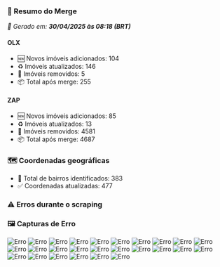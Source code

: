 ### 🔄 Resumo do Merge

_📅 Gerado em: **30/04/2025 às 08:18 (BRT)**_
#### OLX
- 🆕 Novos imóveis adicionados: 104
- ♻️ Imóveis atualizados: 146
- 🛑 Imóveis removidos: 5
- 📦 Total após merge: 255

#### ZAP
- 🆕 Novos imóveis adicionados: 85
- ♻️ Imóveis atualizados: 13
- 🛑 Imóveis removidos: 4581
- 📦 Total após merge: 4687

### 🗺️ Coordenadas geográficas
- 📍 Total de bairros identificados: 383
- ✅ Coordenadas atualizadas: 477

### ⚠️ Erros durante o scraping

### 🖼️ Capturas de Erro
![Erro](https://raw.githubusercontent.com/ApenasGabs/querocasa/d7a9fa1a169e8a3a5f13265dbe0c2f2c494a0584/screenshots/debug_post_click_house-item-10.png)
![Erro](https://raw.githubusercontent.com/ApenasGabs/querocasa/d7a9fa1a169e8a3a5f13265dbe0c2f2c494a0584/screenshots/debug_post_click_house-item-11.png)
![Erro](https://raw.githubusercontent.com/ApenasGabs/querocasa/d7a9fa1a169e8a3a5f13265dbe0c2f2c494a0584/screenshots/debug_post_click_house-item-12.png)
![Erro](https://raw.githubusercontent.com/ApenasGabs/querocasa/d7a9fa1a169e8a3a5f13265dbe0c2f2c494a0584/screenshots/debug_post_click_house-item-14.png)
![Erro](https://raw.githubusercontent.com/ApenasGabs/querocasa/d7a9fa1a169e8a3a5f13265dbe0c2f2c494a0584/screenshots/debug_post_click_house-item-15.png)
![Erro](https://raw.githubusercontent.com/ApenasGabs/querocasa/d7a9fa1a169e8a3a5f13265dbe0c2f2c494a0584/screenshots/debug_post_click_house-item-16.png)
![Erro](https://raw.githubusercontent.com/ApenasGabs/querocasa/d7a9fa1a169e8a3a5f13265dbe0c2f2c494a0584/screenshots/debug_post_click_house-item-17.png)
![Erro](https://raw.githubusercontent.com/ApenasGabs/querocasa/d7a9fa1a169e8a3a5f13265dbe0c2f2c494a0584/screenshots/debug_post_click_house-item-25.png)
![Erro](https://raw.githubusercontent.com/ApenasGabs/querocasa/d7a9fa1a169e8a3a5f13265dbe0c2f2c494a0584/screenshots/debug_post_click_house-item-26.png)
![Erro](https://raw.githubusercontent.com/ApenasGabs/querocasa/d7a9fa1a169e8a3a5f13265dbe0c2f2c494a0584/screenshots/debug_post_click_house-item-28.png)
![Erro](https://raw.githubusercontent.com/ApenasGabs/querocasa/d7a9fa1a169e8a3a5f13265dbe0c2f2c494a0584/screenshots/debug_post_click_house-item-29.png)
![Erro](https://raw.githubusercontent.com/ApenasGabs/querocasa/d7a9fa1a169e8a3a5f13265dbe0c2f2c494a0584/screenshots/debug_post_click_house-item-8.png)
![Erro](https://raw.githubusercontent.com/ApenasGabs/querocasa/d7a9fa1a169e8a3a5f13265dbe0c2f2c494a0584/screenshots/debug_pre_click_house-item-10.png)
![Erro](https://raw.githubusercontent.com/ApenasGabs/querocasa/d7a9fa1a169e8a3a5f13265dbe0c2f2c494a0584/screenshots/debug_pre_click_house-item-11.png)
![Erro](https://raw.githubusercontent.com/ApenasGabs/querocasa/d7a9fa1a169e8a3a5f13265dbe0c2f2c494a0584/screenshots/debug_pre_click_house-item-12.png)
![Erro](https://raw.githubusercontent.com/ApenasGabs/querocasa/d7a9fa1a169e8a3a5f13265dbe0c2f2c494a0584/screenshots/debug_pre_click_house-item-14.png)
![Erro](https://raw.githubusercontent.com/ApenasGabs/querocasa/d7a9fa1a169e8a3a5f13265dbe0c2f2c494a0584/screenshots/debug_pre_click_house-item-15.png)
![Erro](https://raw.githubusercontent.com/ApenasGabs/querocasa/d7a9fa1a169e8a3a5f13265dbe0c2f2c494a0584/screenshots/debug_pre_click_house-item-16.png)
![Erro](https://raw.githubusercontent.com/ApenasGabs/querocasa/d7a9fa1a169e8a3a5f13265dbe0c2f2c494a0584/screenshots/debug_pre_click_house-item-17.png)
![Erro](https://raw.githubusercontent.com/ApenasGabs/querocasa/d7a9fa1a169e8a3a5f13265dbe0c2f2c494a0584/screenshots/debug_pre_click_house-item-25.png)
![Erro](https://raw.githubusercontent.com/ApenasGabs/querocasa/d7a9fa1a169e8a3a5f13265dbe0c2f2c494a0584/screenshots/debug_pre_click_house-item-26.png)
![Erro](https://raw.githubusercontent.com/ApenasGabs/querocasa/d7a9fa1a169e8a3a5f13265dbe0c2f2c494a0584/screenshots/debug_pre_click_house-item-28.png)
![Erro](https://raw.githubusercontent.com/ApenasGabs/querocasa/d7a9fa1a169e8a3a5f13265dbe0c2f2c494a0584/screenshots/debug_pre_click_house-item-29.png)
![Erro](https://raw.githubusercontent.com/ApenasGabs/querocasa/d7a9fa1a169e8a3a5f13265dbe0c2f2c494a0584/screenshots/debug_pre_click_house-item-8.png)
![Erro](https://raw.githubusercontent.com/ApenasGabs/querocasa/d7a9fa1a169e8a3a5f13265dbe0c2f2c494a0584/screenshots/erro_olx_30_de_abril_de_2025_às_01-52-23.png)
![Erro](https://raw.githubusercontent.com/ApenasGabs/querocasa/d7a9fa1a169e8a3a5f13265dbe0c2f2c494a0584/screenshots/erro_zap_pagina_2_30-04-2025-_01-54.png)
